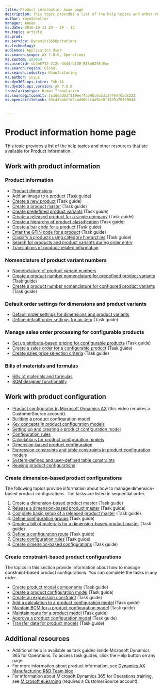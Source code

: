 ```yaml
---
title: Product information home page
description: This topic provides a list of the help topics and other resources that are available for Product information.
author: YuyuScheller
manager: AnnBe
ms.date: 2016-10-11 20 - 19 - 13
ms.topic: article
ms.prod: 
ms.service: Dynamics365Operations
ms.technology: 
audience: Application User
ms.search.scope: AX 7.0.0, Operations
ms.custom: 203954
ms.assetid: cb3e6712-212c-44d4-bf30-81fe8250d8ae
ms.search.region: Global
ms.search.industry: Manufacturing
ms.author: yuyus
ms.dyn365.ops.intro: Feb-16
ms.dyn365.ops.version: AX 7.0.0
translationtype: Human Translation
ms.sourcegitcommit: 163dd8dd3f119eef45b9bc6d5313f48ef0adc222
ms.openlocfilehash: 69c41babffe2cad560cf4a9bd0f1289a70f59043


---
```


# <a name="product-information-home-page"></a>Product information home page

This topic provides a list of the help topics and other resources that are available for Product information.

<a name="work-with-product-information"></a>Work with product information
-----------------------------

### <a name="product-information"></a>Product information

-   [Product dimensions](product-dimensions.md)
-   [Add an image to a product](http://ax.help.dynamics.com/en/wiki/add-an-image-to-a-product/) (Task guide)
-   [Create a new product](http://ax.help.dynamics.com/en/wiki/create-a-new-product/) (Task guide)
-   [Create a product master](http://ax.help.dynamics.com/en/wiki/create-a-product-master/) (Task guide)
-   [Create predefined product variants](http://ax.help.dynamics.com/en/wiki/create-predefined-product-variants/) (Task guide)
-   [Create a released product for a single company](http://ax.help.dynamics.com/en/wiki/create-a-released-product-for-a-single-company/) (Task guide)
-   [Create a hierarchy of product classification](http://ax.help.dynamics.com/en/wiki/create-a-new-product-classification-hierarchy/) (Task guide)
-   [Create a bar code for a product](https://ax.help.dynamics.com/en/wiki/create-a-bar-code-for-a-product/) (Task guide)
-   [Enter the GTIN code for a product](http://ax.help.dynamics.com/en/wiki/enter-the-gtin-code-for-a-product/) (Task guide)
-   [Classify a products using category hierarchies](http://ax.help.dynamics.com/en/wiki/classify-a-product-using-category-hierarchies/) (Task guide)
-   [Search for products and product variants during order entry](search-products-product-variants.md)
-   [Translations of product-related information](translations-product-related-information.md)

### <a name="nomenclature-of-product-variant-numbers"></a>Nomenclature of product variant numbers

-   [Nomenclature of product variant numbers](product-variant-identification-nomenclature.md)
-   [Create a product number nomenclature for predefined product variants](https://ax.help.dynamics.com/en/wiki/create-a-product-number-nomenclature-for-predefined-product-variants/) (Task guide)
-   [Create a product number nomenclature for configured product variants](https://ax.help.dynamics.com/en/wiki/create-a-product-number-nomenclature-for-configured-product-variants/) (Task guide)

### <a name="default-order-settings-for-dimensions-and-product-variants"></a>Default order settings for dimensions and product variants

-   [Default order settings for dimensions and product variants](default-order-settings.md)
-   [Define default order settings for an item](http://ax.help.dynamics.com/en/wiki/define-default-order-settings-for-an-item/) (Task guide)

### <a name="manage-sales-order-processing-for-configurable-products"></a>Manage sales order processing for configurable products

-   [Set up attribute-based pricing for configurable products](https://ax.help.dynamics.com/en/wiki/set-up-attribute-based-pricing-for-configurable-products/) (Task guide)
-   [Create a sales order for a configurable product](https://ax.help.dynamics.com/en/wiki/create-a-sales-order-for-a-configurable-product/) (Task guide)
-   [Create sales price selection criteria](https://ax.help.dynamics.com/en/wiki/create-sales-price-selection-criteria/) (Task guide)

### <a name="bills-of-materials-and-formulas"></a>Bills of materials and formulas

-   [Bills of materials and formulas](http://ax.help.dynamics.com/en/wiki/bills-of-materials-and-formulas/)
-   [BOM designer functionality](bom-designer-functionality.md)

## <a name="work-with-product-configuration"></a>Work with product configuration
-   [Product configurator in Microsoft Dynamics AX](https://mbs.microsoft.com/customersource/northamerica/AX/learning/presentations/DynamicsTechnicalConference16) (this video requires a CustomerSource account)
-   [Building a product configuration model](build-product-configuration-model.md)
-   [Key concepts in product configuration models](product-configuration-models.md)
-   [Setting up and creating a product configuration model](set-up-maintain-product-configuration-model.md)
-   [Configuration rules](configuration-rules.md)
-   [Calculations for product configuration models](calculate-product-configuration-models.md)
-   [Dimension-based product configuration](dimension-based-product-configuration.md)
-   [Expression constraints and table constraints in product configuration models](expression-constraints-table-constraints-product-configuration-models.md)
-   [System-defined and user-defined table constraints](system-defined-user-defined-table-constraints.md)
-   [Reusing product configurations](reuse-product-configurations.md)

### <a name="create-dimension-based-product-configurations"></a>Create dimension-based product configurations

The following topics provide information about how to manage dimension-based product configurations. The tasks are listed in sequential order.

1.  [Create a dimension-based product master](http://ax.help.dynamics.com/en/wiki/create-a-dimension-based-product-master/) (Task guide)
2.  [Release a dimension-based product master](http://ax.help.dynamics.com/en/wiki/release-a-dimension-based-product-master/) (Task guide)
3.  [Complete basic setup of a released product master](http://ax.help.dynamics.com/en/wiki/complete-basic-setup-of-the-product-master/) (Task guide)
4.  [Define configuration groups](http://ax.help.dynamics.com/en/wiki/define-product-configuration-groups/) (Task guide)
5.  [Create a bill of materials for a dimension-based product master](http://ax.help.dynamics.com/en/wiki/create-a-bill-of-materials-for-a-dimension-based-product-master/) (Task guide)
6.  [Define a configuration route](http://ax.help.dynamics.com/en/wiki/define-a-configuration-route/) (Task guide)
7.  [Create configuration rules](http://ax.help.dynamics.com/en/wiki/create-configuration-rules/) (Task guide)
8.  [Create dimension-based configurations](http://ax.help.dynamics.com/en/wiki/create-dimension-based-configurations/) (Task guide)

### <a name="create-constraint-based-product-configurations"></a>Create constraint-based product configurations

The topics in this section provide information about how to manage constraint-based product configurations. You can complete the tasks in any order.

-   [Create product model components](http://ax.help.dynamics.com/en/wiki/create-product-model-components/) (Task guide)
-   [Create a product configuration model](http://ax.help.dynamics.com/en/wiki/create-a-product-configuration-model/) (Task guide)
-   [Create an expression constraint](http://ax.help.dynamics.com/en/wiki/create-an-expression-constraint/) (Task guide)
-   [Add a calculation to a product configuration model](http://ax.help.dynamics.com/en/wiki/add-a-calculation-to-a-product-configuration-model-2/) (Task guide)
-   [Maintain BOM for a product configuration model](http://ax.help.dynamics.com/en/wiki/maintain-bom-for-a-product-configuration-model/) (Task guide)
-   [Maintain route for a product model](http://ax.help.dynamics.com/en/wiki/maintain-route-for-a-product-model/) (Task guide)
-   [Approve a product configuration model](http://ax.help.dynamics.com/en/wiki/approve-a-product-model/) (Task guide)
-   [Transfer data for product models](http://ax.help.dynamics.com/en/wiki/transfer-data-for-product-models/) (Task guide)

## <a name="additional-resources"></a>Additional resources
-   Additional help is available as task guides inside Microsoft Dynamics 365 for Operations. To access task guides, click the Help button on any page.
-   For more information about product information, see [Dynamics AX Manufacturing R&D Team blog](https://blogs.msdn.microsoft.com/axmfg/).
-   For information about Microsoft Dynamics 365 for Operations training, see [Microsoft eLearning](https://mbspartner.microsoft.com/AX/LearningPlans) (requires a CustomerSource account).

 




<!--HONumber=Feb17_HO3-->


